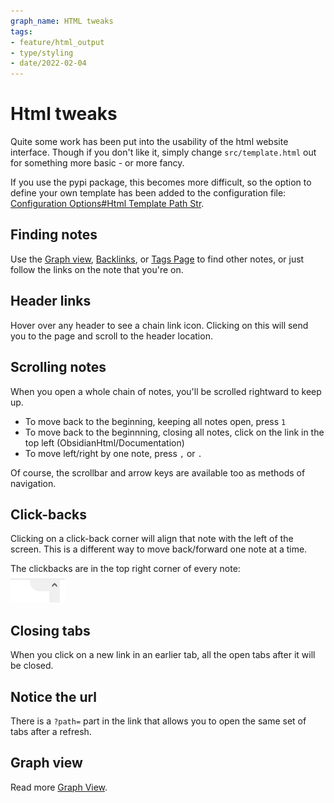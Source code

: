```yaml
---
graph_name: HTML tweaks
tags:
- feature/html_output
- type/styling
- date/2022-02-04
---
```

   
# Html tweaks   
Quite some work has been put into the usability of the html website interface. Though if you don't like it, simply change `src/template.html` out for something more basic - or more fancy.   
   
If you use the pypi package, this becomes more difficult, so the option to define your own template has been added to the configuration file: [Configuration Options#Html Template Path Str](../Configurations/Configuration%20Options.md#html-template-path-str).   
   
## Finding notes   
Use the [Graph view](../Configurations/Graph%20view.md), [Backlinks](../Configurations/Backlinks.md), or [Tags Page](../Configurations/Tags%20Page.md) to find other notes, or just follow the links on the note that you're on.   
   
## Header links   
Hover over any header to see a chain link icon. Clicking on this will send you to the page and scroll to the header location.   
   
## Scrolling notes   
When you open a whole chain of notes, you'll be scrolled rightward to keep up.   
   
- To move back to the beginning, keeping all notes open, press `1`   
- To move back to the beginnning, closing all notes, click on the link in the top left (ObsidianHtml/Documentation)   
- To move left/right by one note, press `,` or `.`   
   
Of course, the scrollbar and arrow keys are available too as methods of navigation.   
   
## Click-backs   
Clicking on a click-back corner will align that note with the left of the screen. This is a different way to move back/forward one note at a time.    
   
The clickbacks are in the top right corner of every note:   
![](../Resources/img/Pasted%20image%2020211012013603.png)   
   
## Closing tabs   
When you click on a new link in an earlier tab, all the open tabs after it will be closed.   
   
## Notice the url   
There is a `?path=` part in the link that allows you to open the same set of tabs after a refresh.    
   
## Graph view   
Read more [Graph View](../Configurations/Graph%20view.md).